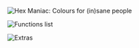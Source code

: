 ![Hex Maniac: Colours for (in)sane people](https://i.imgur.com/62wNF4q.png)

![Functions list](https://i.imgur.com/mjYh3bl.png)

![Extras](https://i.imgur.com/LbbZINx.png)
